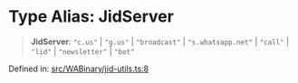 # Type Alias: JidServer

> **JidServer**: `"c.us"` \| `"g.us"` \| `"broadcast"` \| `"s.whatsapp.net"` \| `"call"` \| `"lid"` \| `"newsletter"` \| `"bot"`

Defined in: [src/WABinary/jid-utils.ts:8](https://github.com/Fokusdotid/bail/blob/546bbbb35e652e95f45982a71bee62b2c682e4eb/src/WABinary/jid-utils.ts#L8)
